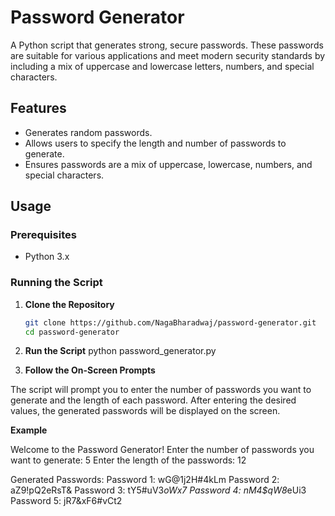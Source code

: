 # Password Generator

A Python script that generates strong, secure passwords. These passwords are suitable for various applications and meet modern security standards by including a mix of uppercase and lowercase letters, numbers, and special characters.

## Features

- Generates random passwords.
- Allows users to specify the length and number of passwords to generate.
- Ensures passwords are a mix of uppercase, lowercase, numbers, and special characters.

## Usage

### Prerequisites

- Python 3.x

### Running the Script

1. **Clone the Repository**

   ```bash
   git clone https://github.com/NagaBharadwaj/password-generator.git
   cd password-generator

2. **Run the Script**
  python password_generator.py

3. **Follow the On-Screen Prompts**

The script will prompt you to enter the number of passwords you want to generate and the length of each password. After entering the desired values, the generated passwords will be displayed on the screen.


**Example**

Welcome to the Password Generator!
Enter the number of passwords you want to generate: 5
Enter the length of the passwords: 12

Generated Passwords:
Password 1: wG@1j2H#4kLm
Password 2: aZ9!pQ2eRsT&
Password 3: tY5#uV3*oWx7
Password 4: nM4$qW8*eUi3
Password 5: jR7&xF6#vCt2
